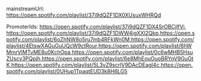 mainstreamUrl: https://open.spotify.com/playlist/37i9dQZF1DX0XUsuxWHRQd

PromoterIds: https://open.spotify.com/playlist/37i9dQZF1DX4SrOBCjlfVi, https://open.spotify.com/playlist/37i9dQZF1DWW4igXXl2Qkp,https://open.spotify.com/playlist/6oZhNW8o5ru7mb4RFkWn0M,https://open.spotify.com/playlist/4EtswXAGuGuUQcW9ctRour,https://open.spotify.com/playlist/6hWMmrVlMTvME8u0KchOpa,https://open.spotify.com/playlist/0c6wMHB5HsuZUscv3PQpih,https://open.spotify.com/playlist/6e8MhEouOuoBRYnV9GuGtK,https://open.spotify.com/playlist/5L3vZ9scrlV9DAcDEagI4c,https://open.spotify.com/playlist/0UHup1TpaqtEUD3k8H6LG5
